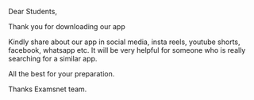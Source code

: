 Dear Students,

Thank you for downloading our app

Kindly share about our app in social media, insta reels, youtube shorts, facebook, whatsapp etc. It will be very helpful for someone who is really searching for a similar app. 

All the best for your preparation.

Thanks
Examsnet team.

<style>
.header{
  color:red;
  }
<style>
